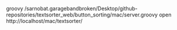 groovy /sarnobat.garagebandbroken/Desktop/github-repositories/textsorter_web/button_sorting/mac/server.groovy
open http://localhost/mac/textsorter/